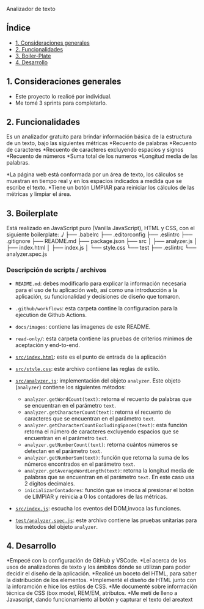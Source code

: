 Analizador de texto

## Índice
* [1. Consideraciones generales](#1-consideraciones-generales)
* [2. Funcionalidades](#2-funcionalidaes)
* [3. Boiler-Plate](#3-boilerPlat)
* [4. Desarrollo](#4-desarrollo)

## 1. Consideraciones generales

* Este proyecto lo realicé por individual.
* Me tomé 3 sprints para completarlo.

## 2. Funcionalidades
Es un analizador gratuito para brindar información básica de la estructura de un texto, bajo las siguientes métricas
*Recuento de palabras
*Recuento de caracteres
*Recuento de caracteres excluyendo espacios y signos
*Recuento de números
*Suma total de los numeros
*Longitud media de las palabras.

*La página web está conformada por un área de texto, los cálculos se muestran en tiempo real y en los espacios indicados a medida que se escribe el texto.
*Tiene un botón LIMPIAR para reiniciar los cálculos de las métricas y limpiar el área.

## 3. Boilerplate

Está realizado en JavaScript puro (Vanilla JavaScript), HTML y CSS, con el siguiente boilerplate:
./
├── .babelrc
├── .editorconfig
├── .eslintrc
├── .gitignore
├── README.md
├── package.json
├── src
│   ├── analyzer.js
│   ├── index.html
│   ├── index.js
│   └── style.css
└── test
    ├── .eslintrc
    └── analyzer.spec.js

### Descripción de scripts / archivos

* `README.md`: debes modificarlo para explicar la información necesaria para el
  uso de tu aplicación
  web, así como una introducción a la aplicación, su funcionalidad y decisiones
  de diseño que tomaron.
* `.github/workflows`: esta carpeta contine la configuracion para la ejecution
  de Github Actions.
* `docs/images`: contiene las imagenes de este README.
* `read-only/`: esta carpeta contiene las pruebas de criterios mínimos de
  aceptación y end-to-end.
 
* [`src/index.html`](./src/index.html): este es el punto de entrada de la aplicación
* [`src/style.css`](./src/style.css): este archivo contiiene las reglas de estilo.
* [`src/analyzer.js`](./src/analyzer.js): implementación del objeto
  `analyzer`. Este objeto (`analyzer`) contiene los siguientes métodos:
  - `analyzer.getWordCount(text)`: retorna el recuento de palabras que se encuentran en el parámetro `text`.
  - `analyzer.getCharacterCount(text)`: retorna el recuento de caracteres que se encuentran en el parámetro `text`.
  - `analyzer.getCharacterCountExcludingSpaces(text)`: esta función retorna el número de caracteres excluyendo espacios que
se encuentran en el parámetro `text`.
  - `analyzer.getNumberCount(text)`: retorna cuántos números se detectan en el parámetro `text`.
  - `analyzer.getNumberSum(text)`: función que retorna la suma de los números encontrados en el parámetro `text`.
  - `analyzer.getAverageWordLength(text)`: retorna la longitud media de palabras que se encuentran en el parámetro `text`.
  En este caso usa 2 dígitos decimales.
  - `inicializarContadores`: función que se invoca al presionar el botón de LIMPIAR y reinicia a 0 los contadores de las métricas.
* [`src/index.js`](./src/index.js): escucha los eventos del DOM,invoca las funciones.
* [`test/analyzer.spec.js`](./test/analyzer.spec.js): este archivo contiene las
pruebas unitarias para los métodos del objeto `analyzer`.

## 4. Desarrollo
*Empecé con la configuración de GitHub y VSCode.
*Leí acerca de los usos de analizadores de texto y los ámbitos dónde se utilizan para poder decidir el diseño de la aplicación.
*Realicé un boceto del HTML, para saber la distribución de los elementos.
*Implementé el diseño de HTML junto con la inforamción e hice los estilos de CSS.
*Me documenté sobre información técnica de CSS (box model, REM/EM, atributos.
*Me metí de lleno a Javascript, dando funcionamiento al botón y capturar el texto del areatext
